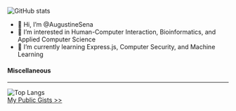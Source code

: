 
![GitHub stats](https://github-readme-stats.vercel.app/api?username=AugustineSena&show_icons=true) 

- 👋 Hi, I’m @AugustineSena
- 👀 I’m interested in Human-Computer Interaction, Bioinformatics, and Applied Computer Science
- 🌱 I’m currently learning Express.js, Computer Security, and Machine Learning

#### Miscellaneous 
<hr>

![Top Langs](https://github-readme-stats.vercel.app/api/top-langs/?username=AugustineSena)
<br>[My Public Gists >>](https://gist.github.com/AugustineSena) 

<!---
AugustineSena/AugustineSena is a ✨ special ✨ repository because its `README.md` (this file) appears on your GitHub profile.
You can click the Preview link to take a look at your changes.
--->
